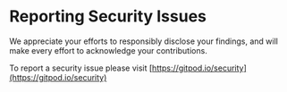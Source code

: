 # Reporting Security Issues

We appreciate your efforts to responsibly disclose your findings, and will make every effort to acknowledge your contributions.

To report a security issue please visit [https://gitpod.io/security](https://gitpod.io/security)
